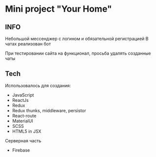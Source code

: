 # Mini project "Your Home" 

## INFO

Небольшой мессенджер с логином и обязательной регистрацией
В чатах реализован бот

При тестировании сайта на функционал, просьба удалять созданные чаты


## Tech

Использовалось для создания:
- JavaScript
- ReactJs
- Redux
- Redux thunks, middleware, persistor
- React-route
- MaterialUI
- SCSS
- HTML5 in JSX
 
Серверная часть 
- Firebase




